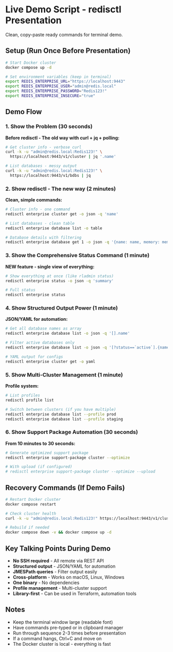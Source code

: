 # Live Demo Script - redisctl Presentation

Clean, copy-paste ready commands for terminal demo.

## Setup (Run Once Before Presentation)

```bash
# Start Docker cluster
docker compose up -d

# Set environment variables (keep in terminal)
export REDIS_ENTERPRISE_URL="https://localhost:9443"
export REDIS_ENTERPRISE_USER="admin@redis.local"
export REDIS_ENTERPRISE_PASSWORD="Redis123!"
export REDIS_ENTERPRISE_INSECURE="true"
```

## Demo Flow

### 1. Show the Problem (30 seconds)

**Before redisctl - The old way with curl + jq + polling:**

```bash
# Get cluster info - verbose curl
curl -k -u "admin@redis.local:Redis123!" \
  https://localhost:9443/v1/cluster | jq '.name'

# List databases - messy output
curl -k -u "admin@redis.local:Redis123!" \
  https://localhost:9443/v1/bdbs | jq
```

### 2. Show redisctl - The new way (2 minutes)

**Clean, simple commands:**

```bash
# Cluster info - one command
redisctl enterprise cluster get -o json -q 'name'

# List databases - clean table
redisctl enterprise database list -o table

# Database details with filtering
redisctl enterprise database get 1 -o json -q '{name: name, memory: memory_size, status: status}'
```

### 3. Show the Comprehensive Status Command (1 minute)

**NEW feature - single view of everything:**

```bash
# Show everything at once (like rladmin status)
redisctl enterprise status -o json -q 'summary'

# Full status
redisctl enterprise status
```

### 4. Show Structured Output Power (1 minute)

**JSON/YAML for automation:**

```bash
# Get all database names as array
redisctl enterprise database list -o json -q '[].name'

# Filter active databases only
redisctl enterprise database list -o json -q '[?status==`active`].{name: name, memory: memory_size}'

# YAML output for configs
redisctl enterprise cluster get -o yaml
```

### 5. Show Multi-Cluster Management (1 minute)

**Profile system:**

```bash
# List profiles
redisctl profile list

# Switch between clusters (if you have multiple)
redisctl enterprise database list --profile prod
redisctl enterprise database list --profile staging
```

### 6. Show Support Package Automation (30 seconds)

**From 10 minutes to 30 seconds:**

```bash
# Generate optimized support package
redisctl enterprise support-package cluster --optimize

# With upload (if configured)
# redisctl enterprise support-package cluster --optimize --upload
```

## Recovery Commands (If Demo Fails)

```bash
# Restart Docker cluster
docker compose restart

# Check cluster health
curl -k -u "admin@redis.local:Redis123!" https://localhost:9443/v1/cluster/healthcheck

# Rebuild if needed
docker compose down -v && docker compose up -d
```

## Key Talking Points During Demo

- **No SSH required** - All remote via REST API
- **Structured output** - JSON/YAML for automation
- **JMESPath queries** - Filter output easily
- **Cross-platform** - Works on macOS, Linux, Windows
- **One binary** - No dependencies
- **Profile management** - Multi-cluster support
- **Library-first** - Can be used in Terraform, automation tools

## Notes

- Keep the terminal window large (readable font)
- Have commands pre-typed or in clipboard manager
- Run through sequence 2-3 times before presentation
- If a command hangs, Ctrl+C and move on
- The Docker cluster is local - everything is fast
